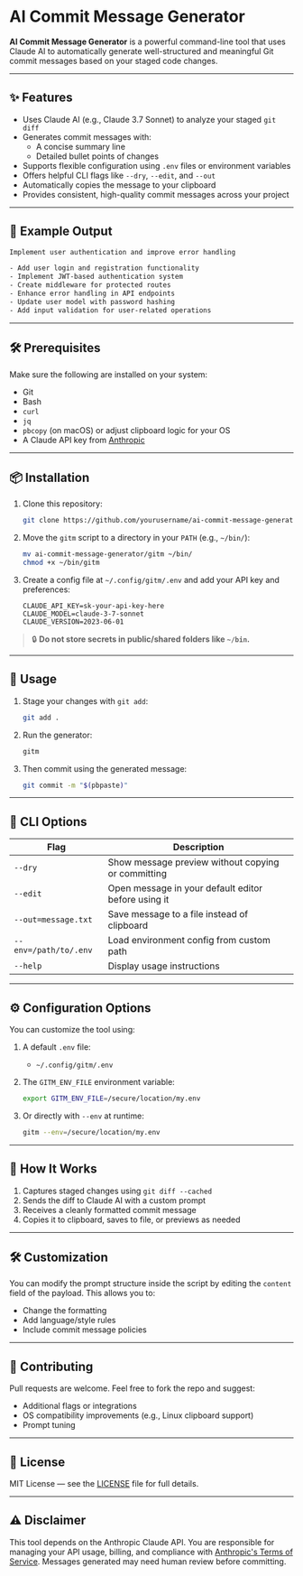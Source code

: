 
# AI Commit Message Generator

**AI Commit Message Generator** is a powerful command-line tool that uses Claude AI to automatically generate well-structured and meaningful Git commit messages based on your staged code changes.

---

## ✨ Features

- Uses Claude AI (e.g., Claude 3.7 Sonnet) to analyze your staged `git diff`
- Generates commit messages with:
  - A concise summary line
  - Detailed bullet points of changes
- Supports flexible configuration using `.env` files or environment variables
- Offers helpful CLI flags like `--dry`, `--edit`, and `--out`
- Automatically copies the message to your clipboard
- Provides consistent, high-quality commit messages across your project

---

## 🧪 Example Output

```txt
Implement user authentication and improve error handling

- Add user login and registration functionality
- Implement JWT-based authentication system
- Create middleware for protected routes
- Enhance error handling in API endpoints
- Update user model with password hashing
- Add input validation for user-related operations
````

---

## 🛠 Prerequisites

Make sure the following are installed on your system:

* Git
* Bash
* `curl`
* `jq`
* `pbcopy` (on macOS) or adjust clipboard logic for your OS
* A Claude API key from [Anthropic](https://www.anthropic.com)

---

## 📦 Installation

1. Clone this repository:

   ```bash
   git clone https://github.com/yourusername/ai-commit-message-generator.git
   ```

2. Move the `gitm` script to a directory in your `PATH` (e.g., `~/bin/`):

   ```bash
   mv ai-commit-message-generator/gitm ~/bin/
   chmod +x ~/bin/gitm
   ```

3. Create a config file at `~/.config/gitm/.env` and add your API key and preferences:

   ```dotenv
   CLAUDE_API_KEY=sk-your-api-key-here
   CLAUDE_MODEL=claude-3-7-sonnet
   CLAUDE_VERSION=2023-06-01
   ```

> 🔒 **Do not store secrets in public/shared folders like `~/bin`.**

---

## 🚀 Usage

1. Stage your changes with `git add`:

   ```bash
   git add .
   ```

2. Run the generator:

   ```bash
   gitm
   ```

3. Then commit using the generated message:

   ```bash
   git commit -m "$(pbpaste)"
   ```

---

## 🧰 CLI Options

| Flag                  | Description                                         |
| --------------------- | --------------------------------------------------- |
| `--dry`               | Show message preview without copying or committing  |
| `--edit`              | Open message in your default editor before using it |
| `--out=message.txt`   | Save message to a file instead of clipboard         |
| `--env=/path/to/.env` | Load environment config from custom path            |
| `--help`              | Display usage instructions                          |

---

## ⚙️ Configuration Options

You can customize the tool using:

1. A default `.env` file:

   * `~/.config/gitm/.env`

2. The `GITM_ENV_FILE` environment variable:

   ```bash
   export GITM_ENV_FILE=/secure/location/my.env
   ```

3. Or directly with `--env` at runtime:

   ```bash
   gitm --env=/secure/location/my.env
   ```

---

## 🧠 How It Works

1. Captures staged changes using `git diff --cached`
2. Sends the diff to Claude AI with a custom prompt
3. Receives a cleanly formatted commit message
4. Copies it to clipboard, saves to file, or previews as needed

---

## 🛠 Customization

You can modify the prompt structure inside the script by editing the `content` field of the payload. This allows you to:

* Change the formatting
* Add language/style rules
* Include commit message policies

---

## 🤝 Contributing

Pull requests are welcome. Feel free to fork the repo and suggest:

* Additional flags or integrations
* OS compatibility improvements (e.g., Linux clipboard support)
* Prompt tuning

---

## 📄 License

MIT License — see the [LICENSE](LICENSE) file for full details.

---

## ⚠️ Disclaimer

This tool depends on the Anthropic Claude API. You are responsible for managing your API usage, billing, and compliance with [Anthropic's Terms of Service](https://www.anthropic.com/legal/terms-of-service). Messages generated may need human review before committing.


